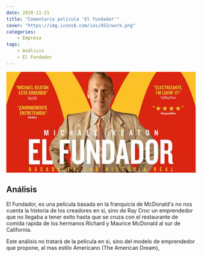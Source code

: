 ```yaml
---
date: 2020-11-21
title: "Comentario película 'El fundador'"
cover: "https://img.icons8.com/ios/452/work.png"
categories: 
    - Empresa
tags:
    - Análisis
    - El Fundador
---
```


![PracticaImg](images/empresa/elfundador.jpeg "Imagen de la practica")

## Análisis

El Fundador, es una película basada en la franquicia de McDonald's no nos cuenta la historia de los creadores en si, sino de Ray Croc un emprendedor que no llegaba a tener exito hasta que se cruza con el restaurante de comida rapida de los hermanos Richard y Maurice McDonald al sur de California.

Este análisis no tratará de la pelicula en si, sino del modelo de emprendedor que propone, al mas estilo Americano (The American Dream), 
